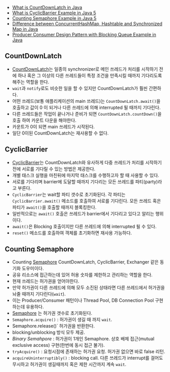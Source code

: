 * [What is CountDownLatch in Java](http://javarevisited.blogspot.kr/2012/07/countdownlatch-example-in-java.html)
* [What is CyclicBarrier Example in Java 5](http://javarevisited.blogspot.kr/2012/07/cyclicbarrier-example-java-5-concurrency-tutorial.html)
* [Counting Semaphore Example in Java 5](http://javarevisited.blogspot.kr/2012/05/counting-semaphore-example-in-java-5.html)
* [Difference between ConcurrentHashMap, Hashtable and Synchronized Map in Java](http://javarevisited.blogspot.kr/2011/04/difference-between-concurrenthashmap.html)
* [Producer Consumer Design Pattern with Blocking Queue Example in Java](http://javarevisited.blogspot.kr/2012/02/producer-consumer-design-pattern-with.html)

## CountDownLatch
* [CountDownLatch](https://docs.oracle.com/javase/7/docs/api/java/util/concurrent/CountDownLatch.html)는 일종의 synchronizer로
  메인 쓰레드가 처리를 시작하기 전에 하나 혹은 그 이상의 다른 쓰레드들이 특정 조건을 만족시킬 때까지 기다리도록 해주는 역할을 한다.
* `wait`과 `notify`로도 비슷한 일을 할 수 있지만 CountDownLatch가 훨씬 간편하다.
* 어떤 쓰레드(보통 애플리케이션의 main 쓰레드)는 `CountDownLatch.await()`을 호출하고 값이 0 이 되거나 다른 쓰레드에 의해 interrupted 될 때까지 기다린다.
* 다른 쓰레드들은 작업이 끝나거나 준비가 되면 `CountDownLatch.countDown()`을 호출 하여 카운트 다운을 해야한다.
* 카운트가 0이 되면 main 쓰레드가 시작된다.
* 일단 0이된 CountDownLatch는 재사용할 수 없다.

## CyclicBarrier
* [CyclicBarrier](https://docs.oracle.com/javase/7/docs/api/java/util/concurrent/CyclicBarrier.html)는 CountDownLatch와 유사하게
  다중 쓰레드가 처리를 시작하기전에 서로를 기다릴 수 있는 방법은 제공한다.
* 개별 태스크 실행을 마친뒤에 마지막 태스크를 수행하고자 할 때 사용할 수 있다.
* 서로를 기다리며 barrier에 도달할 때까지 기다리는 모든 쓰레드를 파티(party)라고 부른다.
* `CyclicBarrier`는 wait할 파티 갯수로 초기화된다. 각 파티는 `CyclicBarrier.await()` 메소드를 호출하여 서로를 기다린다.
  모든 쓰레드 혹은 파티가 `await()`을 호출할 때까지 블록킹한다.
* 일반적으로는 `await()` 호출은 쓰레드가 barrier에서 기다리고 있다고 알리는 행위이다.
* `await()`은 Blocking 호출이지만 다른 쓰레드에 의해 interrupted 될 수 있다.
* `reset()` 메소드를 호출하여 객체를 초기화하면 재사용 가능하다.

## Counting Semaphore
* Counting [Semaphore](https://docs.oracle.com/javase/7/docs/api/java/util/concurrent/Semaphore.html) CountDownLatch, CyclicBarrier, Exchanger 같은
  동기화 도우미이다.
* 공유 리소스에 접근하는데 있어 허용 숫자를 제한하고 관리하는 역할을 한다.
* 현재 쓰레드는 허가권을 얻어야한다.
* 만약 허가권이 다른 쓰레드에 의해 모두 소진된 상태라면 다른 쓰레드에서 허가권을 놔줄 때까지 기다린다(`wait`).
* 이는 Producer/Consumer 패턴이나 Thread Pool, DB Connection Pool 구현하는데 유용하다.
* [Semaphore](https://docs.oracle.com/javase/7/docs/api/java/util/concurrent/Semaphore.html) 는 허가권 갯수로 초기화된다.
* `Semaphore.acquire()` : 허가권이 생길 때 까지 `wait`.
* Semaphore.release()` 허가권을 반환한다.
* blocking/unblocking 방식 모두 제공.
* *Binary Semahpore* : 허가권이 1개인 Semaphore. 상호 배제 접근(mutual exclusive access) 구현(한번에 동시 접근 불가).
* `tryAcquire()` : 요청시점에 존재하는 허가권 요청. 허가권 없으면 바로 false 리턴.
* `acquireUninterruptibly()` : blocking call. 다른 쓰레드가 interrupt를 걸어도 무시하고 허가권이 생길때까지 혹은 제한 시간까지 계속 `wait`.
